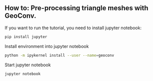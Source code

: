 ## How to: Pre-processing triangle meshes with GeoConv.

If you want to run the tutorial, you need to install jupyter notebook:
```bash
pip install jupyter
```
Install environment into jupyter notebook
```bash
python -m ipykernel install --user --name=geoconv
```
Start jupyter notebook
```bash
jupyter notebook
```
